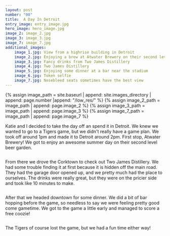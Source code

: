 ```yaml
---
layout: post
number: "00"
title:  A Day In Detroit
entry_image: entry_image.jpg
hero_image: hero_image.jpg
image_2: image_2.jpg
image_3: image_3.jpg
image_7: image_7.jpg
additional_images:
    image_1.jpg: View from a highrise building in Detroit
    image_2.jpg: Enjoying a brew at Atwater Brewery on their second level beer garden
    image_3.jpg: Fancy drinks from Two James Distillery
    image_4.jpg: Two James Distillery
    image_5.jpg: Enjoying some dinner at a bar near the stadium
    image_6.jpg: Token selfie
    image_7.jpg: Nosebleed seats sometimes have the best view
---
```

{% assign image_path = site.baseurl | append: site.images_directory | append: page.number |append: "/low_res/" %}
{% assign image_2_path = image_path | append: page.image_2 %}
{% assign image_3_path = image_path | append: page.image_3 %}
{% assign image_7_path = image_path | append: page.image_7 %}



Katie and I decided to take the day off an spend it in Detroit. We knew we wanted to go to a Tigers game, but we didn't really have a game plan.
We took off around 1pm and made it to Detroit around 2pm. First stop, Atwater Brewery! We got to enjoy an awesome summer day on their second level beer garden.

<div class="image-wrap"><img class="blog-image" data-src="{{image_2_path}}"></div>

From there we drove the Corktown to check out Two James Distillery. We had some trouble finding it at first because it is hidden off the main road.
They had the garage door opened up, and we pretty much had the place to ourselves. The drinks were really great, but they were on the pricier side
and took like 10 minutes to make.

<div class="image-wrap"><img class="blog-image" data-src="{{image_3_path}}"></div>

After that we headed downtown for some dinner. We did a bit of bar hopping before the game, so needless to say we were feeling pretty good come gametime.
We got to the game a little early and managed to score a free coozie!

<div class="image-wrap"><img class="blog-image" data-src="{{image_7_path}}"></div>

The Tigers of course lost the game, but we had a fun time either way!